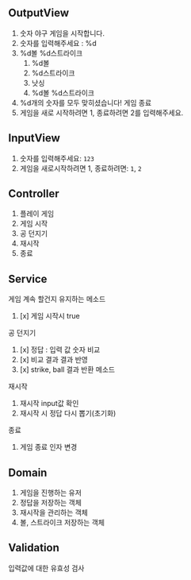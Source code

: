 ## OutputView 
1. 숫자 야구 게임을 시작합니다.
2. 숫자를 입력해주세요 : %d 
3. %d볼 %d스트라이크
    1. %d볼
   2. %d스트라이크
   3. 낫싱
   4. %d볼 %d스트라이크
4. %d개의 숫자를 모두 맞히셨습니다! 게임 종료
5. 게임을 새로 시작하려면 1, 종료하려면 2를 입력해주세요.

## InputView
1. 숫자를 입력해주세요: `123`
2. 게임을 새로시작하려면 1, 종료하려면: `1`, `2`

## Controller
1. 플레이 게임
2. 게임 시작
3. 공 던지기
4. 재시작
5. 종료

## Service
게임 계속 할건지 유지하는 메소드
1. [x] 게임 시작시 true

공 던지기
1. [x] 정답 : 입력 값 숫자 비교
2. [x] 비교 결과 결과 반영
3. [x] strike, ball 결과 반환 메소드

재시작
1. 재시작 input값 확인
2. 재시작 시 정답 다시 뽑기(초기화)

종료
1. 게임 종료 인자 변경

## Domain
1. 게임을 진행하는 유저
2. 정답을 저장하는 객체
3. 재시작을 관리하는 객체
4. 볼, 스트라이크 저장하는 객체


## Validation
입력값에 대한 유효성 검사

